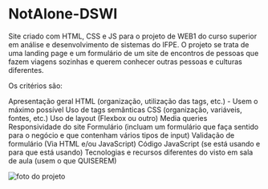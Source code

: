 # NotAlone-DSWI
Site criado com HTML, CSS e JS para o projeto de WEB1 do curso superior em análise e desenvolvimento de sistemas do IFPE. O projeto se trata de uma landing page e um formulário de um site de encontros de pessoas que fazem viagens sozinhas e querem conhecer outras pessoas e culturas diferentes. 

Os critérios são:

Apresentação geral
HTML (organização, utilização das tags, etc.) - Usem o máximo possível
Uso de tags semânticas
CSS (organização, variáveis, fontes, etc.)
Uso de layout (Flexbox ou outro)
Media queries
Responsividade do site
Formulário (incluam um formulário que faça sentido para o negócio e que contenham vários tipos de input)
Validação de formulário (Via HTML e/ou JavaScript)
Código JavaScript (se está usando e para que está usando)
Tecnologias e recursos diferentes do visto em sala de aula (usem o que QUISEREM)


![foto do projeto](https://github.com/estevaoclima05/NotAlone-DSWI/assets/114449915/d036f487-8dee-43ae-af5b-8a5b6ce96ee9)
